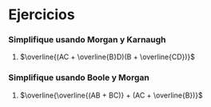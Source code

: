 # Ejercicios

### Simplifique usando Morgan y Karnaugh
1. $\overline{(AC + \overline{B}D)(B + \overline{CD})}$

### Simplifique usando Boole y Morgan
1. $\overline{\overline{(AB + BC)} + (AC + \overline{B})}$